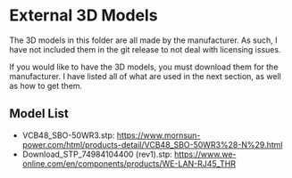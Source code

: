 # External 3D Models
The 3D models in this folder are all made by the manufacturer. As such, I have not included them in the git release to not deal with licensing issues.

If you would like to have the 3D models, you must download them for the manufacturer. I have listed all of what are used in the next section, as well as how to get them.

## Model List
- VCB48_SBO-50WR3.stp: https://www.mornsun-power.com/html/products-detail/VCB48_SBO-50WR3%28-N%29.html
- Download_STP_74984104400 (rev1).stp: https://www.we-online.com/en/components/products/WE-LAN-RJ45_THR
